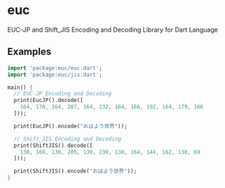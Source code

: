 # euc

EUC-JP and Shift_JIS Encoding and Decoding Library for Dart Language

## Examples

```dart
import 'package:euc/euc.dart';
import 'package:euc/jis.dart';

main() {
  // EUC-JP Encoding and Decoding
  print(EucJP().decode([
    164, 170, 164, 207, 164, 232, 164, 166, 192, 164, 179, 166
  ]));

  print(EucJP().encode("おはよう世界"));

  // Shift_JIS Encoding and Decoding
  print(ShiftJIS().decode([
    130, 168, 130, 205, 130, 230, 130, 164, 144, 162, 138, 69
  ]));

  print(ShiftJIS().encode("おはよう世界"));
}
```
